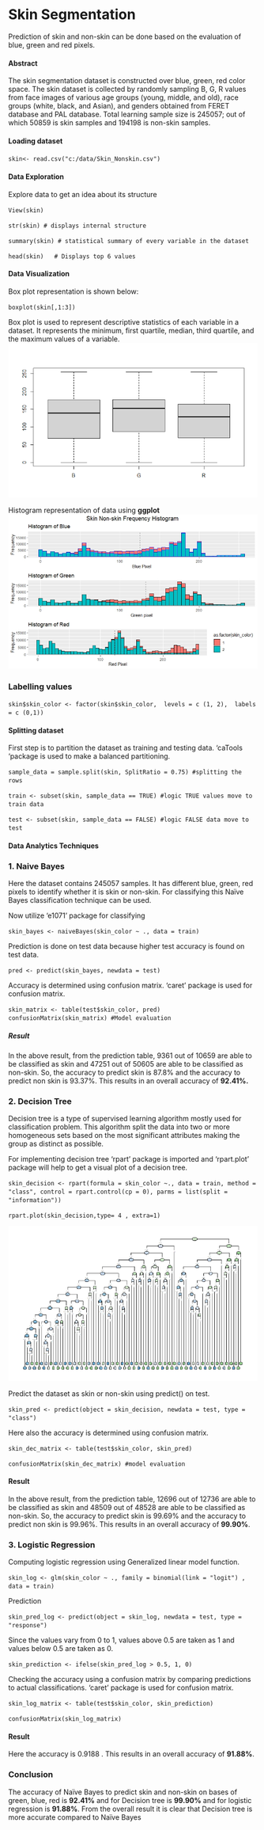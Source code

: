 # Skin Segmentation
Prediction of skin and non-skin can be done based on the evaluation of blue, green and red  pixels. 
#### Abstract
The skin segmentation dataset is constructed over blue, green, red color space. The skin dataset 
is collected by randomly sampling B, G, R values from face images of various age groups (young, 
middle, and old), race groups (white, black, and Asian), and genders obtained from FERET 
database and PAL database. Total learning sample size is 245057; out of which 50859 is skin 
samples and 194198 is non-skin samples.
#### Loading dataset
`skin<- read.csv("c:/data/Skin_Nonskin.csv") `
#### Data Exploration
Explore data to get an idea about its structure

`View(skin)`

`str(skin) # displays internal structure`

`summary(skin) # statistical summary of every variable in the dataset`

`head(skin)   # Displays top 6 values`
#### Data Visualization
Box plot representation is shown below:

`boxplot(skin[,1:3])`

Box plot is used to represent descriptive statistics of each variable in a dataset. It represents the 
minimum, first quartile, median, third quartile, and the maximum values of a variable.
![boxplot visualization](https://github.com/Athira-M-Chandran/skin-segmentation/blob/main/BOXPLOT.png?raw=true)

Histogram representation of data using **ggplot**
![Visualization using ggplot](https://github.com/Athira-M-Chandran/skin-segmentation/blob/main/visual.jpeg?raw=true)

### Labelling values

`skin$skin_color <- factor(skin$skin_color, 
                   levels = c (1, 2), 
                   labels = c (0,1))` 

#### Splitting dataset
First step is to partition the dataset as training and testing data. ‘caTools ‘package is used to 
make a balanced partitioning.

`sample_data = sample.split(skin, SplitRatio = 0.75) #splitting the rows`

`train <- subset(skin, sample_data == TRUE) #logic TRUE values move to train data`

`test <- subset(skin, sample_data == FALSE) #logic FALSE data move to test`
#### Data Analytics Techniques
### 1. Naive Bayes
Here the dataset contains 245057 samples. It has different blue, green, red pixels to identify 
whether it is skin or non-skin. For classifying this Naïve Bayes classification technique can be 
used.

Now utilize ‘e1071’ package for classifying

`skin_bayes <- naiveBayes(skin_color ~ ., data = train)`

Prediction is done on test data because higher test accuracy is found on test data.

`pred <- predict(skin_bayes, newdata = test)`

Accuracy is determined using confusion matrix. ‘caret’ package is used for confusion matrix.

`skin_matrix <- table(test$skin_color, pred) `
`confusionMatrix(skin_matrix) #Model evaluation`
##### Result
In the above result, from the prediction table, 9361 out of 10659 are able to be classified as skin 
and 47251 out of 50605 are able to be classified as non-skin. So, the accuracy to predict skin is 
87.8% and the accuracy to predict non skin is 93.37%. This results in an overall accuracy of 
**92.41%.**

### 2. Decision Tree

Decision tree is a type of supervised learning algorithm mostly used for classification problem. 
This algorithm split the data into two or more homogeneous sets based on the most significant 
attributes making the group as distinct as possible.

For implementing decision tree ‘rpart’ package is imported and ‘rpart.plot’ package will help to 
get a visual plot of a decision tree.

`skin_decision <- rpart(formula = skin_color ~.,
 data = train,
 method = "class",
 control = rpart.control(cp = 0),
 parms = list(split = "information"))`
 
`rpart.plot(skin_decision,type= 4 , extra=1)`

![Decision Tree](https://github.com/Athira-M-Chandran/skin-segmentation/blob/69f7f016e7675d1c47cb0a273d8e13122aece4d0/decision_tree.png?raw=true)

Predict the dataset as skin or non-skin using predict() on test.

`skin_pred <- predict(object = skin_decision,
 newdata = test,
 type = "class")`
 
 Here also the accuracy is determined using confusion matrix. 
 
`skin_dec_matrix <- table(test$skin_color, skin_pred)`

`confusionMatrix(skin_dec_matrix) #model evaluation`
#### Result
In the above result, from the prediction table, 12696 out of 12736 are able to be classified as 
skin and 48509 out of 48528 are able to be classified as non-skin. So, the accuracy to predict 
skin is 99.69% and the accuracy to predict non skin is 99.96%. This results in an overall accuracy 
of **99.90%**.

### 3. Logistic Regression
Computing logistic regression using Generalized linear model function.

`skin_log <- glm(skin_color ~ ., family = binomial(link = "logit") , data = train)`

Prediction

`skin_pred_log <- predict(object = skin_log,
                         newdata = test,
                         type = "response")`
                        
Since the values vary from 0 to 1, values above 0.5 are taken as 1 and values below 0.5 are 
taken as 0.

`skin_prediction <- ifelse(skin_pred_log > 0.5, 1, 0)`

Checking the accuracy using a confusion matrix by comparing predictions to actual 
classifications. ‘caret’ package is used for confusion matrix.

`skin_log_matrix <- table(test$skin_color, skin_prediction)`

`confusionMatrix(skin_log_matrix)`

#### Result
Here the accuracy is 0.9188 . This results in an overall accuracy of **91.88%**.

### Conclusion
The accuracy of Naïve Bayes to predict skin and non-skin on bases of green, blue, red is **92.41%**
and for Decision tree is **99.90%** and for logistic regression is **91.88%**. From the overall result it is clear that Decision tree is more 
accurate compared to Naïve Bayes
